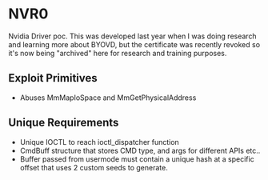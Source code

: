 # NVR0
Nvidia Driver poc. This was developed last year when I was doing research and learning more about BYOVD, but the certificate was recently revoked so it's now being "archived" here for research and training purposes.

## Exploit Primitives
- Abuses MmMapIoSpace and MmGetPhysicalAddress

## Unique Requirements
- Unique IOCTL to reach ioctl_dispatcher function
- CmdBuff structure that stores CMD type, and args for different APIs etc..
- Buffer passed from usermode must contain a unique hash at a specific offset that uses 2 custom seeds to generate.

